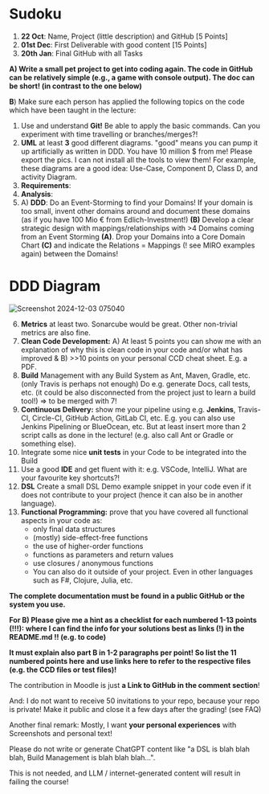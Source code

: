 # Sudoku
1. **22 Oct**: Name, Project (little description) and GitHub [5 Points]
2. **01st Dec**: First Deliverable with good content [15 Points]
3. **20th Jan**: Final GitHub with all Tasks

**A) Write a small pet project to get into coding again. The code in GitHub can be relatively simple (e.g., a game with console output). The doc can be short! (in contrast to the one below)**

**B**) Make sure each person has applied the following topics on the code which have been taught in the lecture:

1. Use and understand **Git!** Be able to apply the basic commands. Can you experiment with time travelling or branches/merges?!
2. **UML** at least **3** good different diagrams. "good" means you can pump it up artificially as written in DDD. You have 10 million $ from me! Please export the pics. I can not install all the tools to view them! For example, these diagrams are a good idea: Use-Case, Component D, Class D, and activity Diagram.
3. **Requirements**:
4. **Analysis**:
5. A) **DDD**: Do an Event-Storming to find your Domains! If your domain is too small, invent other domains around and document these domains (as if you have 100 Mio € from Edlich-Investment!) **(B)** Develop a clear strategic design with mappings/relationships with >4 Domains coming from an Event Storming **(A)**. Drop your Domains into a Core Domain Chart **(C)** and indicate the Relations = Mappings (! see MIRO examples again) between the Domains!
# DDD Diagram
![Screenshot 2024-12-03 075040](https://github.com/user-attachments/assets/18213b2e-b731-42ab-a30a-05c94572b758)

6. **Metrics** at least two. Sonarcube would be great. Other non-trivial metrics are also fine.
7. **Clean Code Development:** A) At least 5 points you can show me with an explanation of why this is clean code in your code and/or what has improved & B) >>10 points on your personal CCD cheat sheet. E.g. a PDF.
8. **Build** Management with any Build System as Ant, Maven, Gradle, etc. (only Travis is perhaps not enough) Do e.g. generate Docs, call tests, etc. (it could be also disconnected from the project just to learn a build tool!) => to be merged with 7!
9. **Continuous Delivery:** show me your pipeline using e.g. **Jenkins**, Travis-CI, Circle-CI, GitHub Action, GitLab CI, etc. E.g. you can also use Jenkins Pipelining or BlueOcean, etc. But at least insert more than 2 script calls as done in the lecture! (e.g. also call Ant or Gradle or something else).
10. Integrate some nice **unit tests** in your Code to be integrated into the Build
11. Use a good **IDE** and get fluent with it: e.g. VSCode, IntelliJ. What are your favourite key shortcuts?!
12. **DSL** Create a small DSL Demo example snippet in your code even if it does not contribute to your project (hence it can also be in another language).
13. **Functional Programming:** prove that you have covered all functional aspects in your code as:
    - only final data structures
    - (mostly) side-effect-free functions
    - the use of higher-order functions
    - functions as parameters and return values
    - use closures / anonymous functions
    - You can also do it outside of your project. Even in other languages such as F#, Clojure, Julia, etc.

**The complete documentation must be found in a public GitHub or the system you use.**

**For B) Please give me a hint as a checklist for each numbered 1-13 points (!!!): where I can find the info for your solutions best as links (!) in the README.md !! (e.g. to code)**

**It must explain also part B in 1-2 paragraphs per point! So list the 11 numbered points here and use links here to refer to the respective files (e.g. the CCD files or test files)!**

The contribution in Moodle is just **a Link to GitHub in the comment section**!

And: I do not want to receive 50 invitations to your repo, because your repo is private! Make it public and close it a few days after the grading! (see FAQ)

Another final remark: Mostly, I want **your personal experiences** with Screenshots and personal text!

Please do not write or generate ChatGPT content like "a DSL is blah blah blah, Build Management is blah blah blah...".

This is not needed, and LLM / internet-generated content will result in failing the course!
